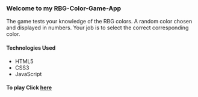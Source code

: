 ### Welcome to my RBG-Color-Game-App
The game tests your knowledge of the RBG colors. A random color chosen and displayed in numbers. 
Your job is to select the correct corresponding color.

#### Technologies Used
* HTML5
* CSS3
* JavaScript

#### To play Click [here](https://emerzonic.github.io/RBG-Color-Game-App/)
